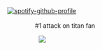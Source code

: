 [![spotify-github-profile](https://spotify-github-profile.kittinanx.com/api/view?uid=wjdes5kajmt1gqhbzctuzbgid&cover_image=true&theme=natemoo-re&show_offline=false&background_color=121212&interchange=true&bar_color=53b14f&bar_color_cover=false)](https://github.com/kittinan/spotify-github-profile)
 ㅤㅤ

  ㅤ ㅤ ㅤ ㅤ#1 attack on titan fan 

 ㅤㅤㅤ ㅤㅤ  ![](https://cdn.cdnstep.com/lwnbBx2QDggZFcT2ATJd/5.webp)

 
 
 
  ㅤㅤ  ㅤㅤ  ㅤㅤ  ㅤㅤ 
  

